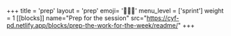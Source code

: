 +++
title = 'prep'
layout = 'prep'
emoji= '🧑🏾‍💻'
menu_level = ['sprint']
weight = 1
[[blocks]]
name="Prep for the session"
src="https://cyf-pd.netlify.app/blocks/prep-the-work-for-the-week/readme/"
+++
